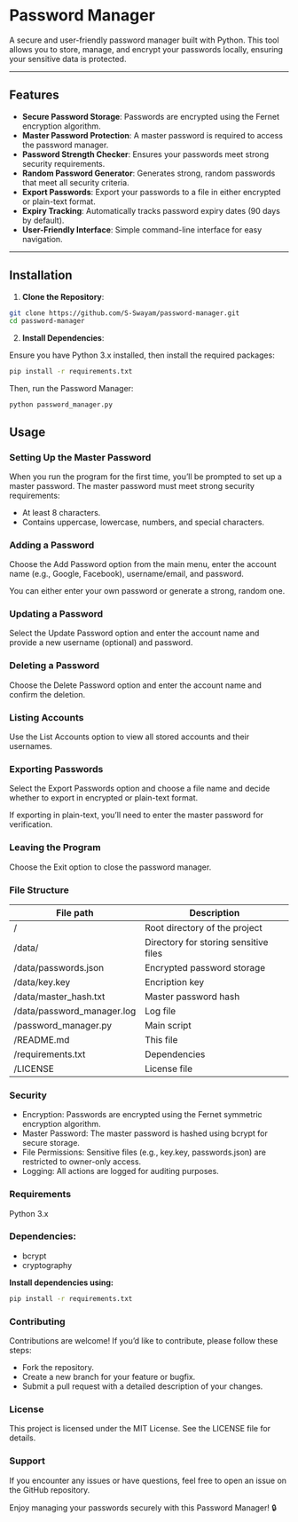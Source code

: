 # Password Manager

A secure and user-friendly password manager built with Python. This tool allows you to store, manage, and encrypt your passwords locally, ensuring your sensitive data is protected.

---

## Features

- **Secure Password Storage**: Passwords are encrypted using the Fernet encryption algorithm.
- **Master Password Protection**: A master password is required to access the password manager.
- **Password Strength Checker**: Ensures your passwords meet strong security requirements.
- **Random Password Generator**: Generates strong, random passwords that meet all security criteria.
- **Export Passwords**: Export your passwords to a file in either encrypted or plain-text format.
- **Expiry Tracking**: Automatically tracks password expiry dates (90 days by default).
- **User-Friendly Interface**: Simple command-line interface for easy navigation.

---

## Installation

1. **Clone the Repository**:

```bash
git clone https://github.com/S-Swayam/password-manager.git
cd password-manager
```

2. **Install Dependencies**:

Ensure you have Python 3.x installed, then install the required packages:
```bash
pip install -r requirements.txt
```

Then, run the Password Manager:

```
python password_manager.py
```

## Usage
### Setting Up the Master Password

When you run the program for the first time, you’ll be prompted to set up a master password. The master password must meet strong security requirements:

- At least 8 characters.
- Contains uppercase, lowercase, numbers, and special characters.

### Adding a Password
Choose the Add Password option from the main menu, enter the account name (e.g., Google, Facebook), username/email, and password.

You can either enter your own password or generate a strong, random one.

### Updating a Password
Select the Update Password option and enter the account name and provide a new username (optional) and password.

### Deleting a Password
Choose the Delete Password option and enter the account name and confirm the deletion.

### Listing Accounts
Use the List Accounts option to view all stored accounts and their usernames.

### Exporting Passwords
Select the Export Passwords option and choose a file name and decide whether to export in encrypted or plain-text format.

If exporting in plain-text, you’ll need to enter the master password for verification.

### Leaving the Program
Choose the Exit option to close the password manager.

### File Structure

| File path | Description |
| --------- | ----------- |
| /         | Root directory of the project |
| /data/    |Directory for storing sensitive files |
| /data/passwords.json | Encrypted password storage |
| /data/key.key | Encription key |
| /data/master_hash.txt | Master password hash |
| /data/password_manager.log | Log file |
| /password_manager.py | Main script |
| /README.md | This file |
| /requirements.txt | Dependencies |
| /LICENSE | License file |

### Security
- Encryption: Passwords are encrypted using the Fernet symmetric encryption algorithm.
- Master Password: The master password is hashed using bcrypt for secure storage.
- File Permissions: Sensitive files (e.g., key.key, passwords.json) are restricted to owner-only access.
- Logging: All actions are logged for auditing purposes.

### Requirements
Python 3.x

### Dependencies:

- bcrypt
- cryptography

**Install dependencies using:**
```bash
pip install -r requirements.txt
```

### Contributing
Contributions are welcome! If you’d like to contribute, please follow these steps:

- Fork the repository.
- Create a new branch for your feature or bugfix.
- Submit a pull request with a detailed description of your changes.

### License
This project is licensed under the MIT License. See the LICENSE file for details.

### Support
If you encounter any issues or have questions, feel free to open an issue on the GitHub repository.

Enjoy managing your passwords securely with this Password Manager! 🔒 
